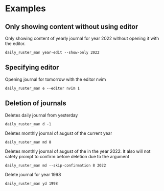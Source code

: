 # Examples

## Only showing content without using editor

Only showing content of yearly journal for year 2022 without opening it with the editor.
```text
daily_ruster_man year-edit --show-only 2022
```

## Specifying editor

Opening journal for tomorrow with the editor nvim
```text
daily_ruster_man e --editor nvim 1
```

## Deletion of journals

Deletes daily journal from yesterday
```text
daily_ruster_man d -1
```

Deletes monthly journal of august of the current year
```text
daily_ruster_man md 8
```

Deletes monthly journal of august of the in the year 2022.
It also will not safety prompt to confirm before deletion due to the argument 
```text
daily_ruster_man md --skip-confirmation 8 2022
```

Delete journal for year 1998
```text
daily_ruster_man yd 1998 
```
